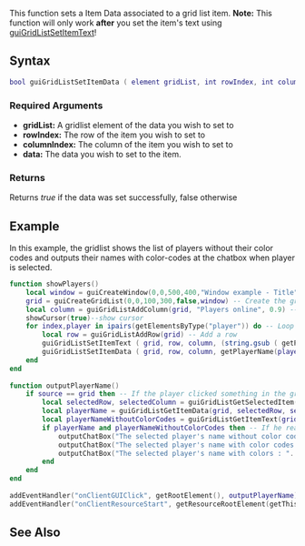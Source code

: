 This function sets a Item Data associated to a grid list item.
**Note:** This function will only work **after** you set the item's text using [guiGridListSetItemText](/guiGridListSetItemText.md "wikilink")!

Syntax
------

``` lua
bool guiGridListSetItemData ( element gridList, int rowIndex, int columnIndex, var data )
```

### Required Arguments

-   **gridList:** A gridlist element of the data you wish to set to
-   **rowIndex:** The row of the item you wish to set to
-   **columnIndex:** The column of the item you wish to set to
-   **data:** The data you wish to set to the item.

### Returns

Returns *true* if the data was set successfully, false otherwise

Example
-------

In this example, the gridlist shows the list of players without their color codes and outputs their names with color-codes at the chatbox when player is selected.

``` lua
function showPlayers()
    local window = guiCreateWindow(0,0,500,400,"Window example - Title",false) -- Create the window
    grid = guiCreateGridList(0,0,100,300,false,window) -- Create the gridlist
    local column = guiGridListAddColumn(grid, "Players online", 0.9) -- Create a column
    showCursor(true)--show cursor
    for index,player in ipairs(getElementsByType("player")) do -- Loop through all players
        local row = guiGridListAddRow(grid) -- Add a row
        guiGridListSetItemText ( grid, row, column, (string.gsub ( getPlayerName(player), '#%x%x%x%x%x%x', '' ) or getPlayerName(player)), false, false) -- Set it's text to the player's name excluding colorcodes
        guiGridListSetItemData ( grid, row, column, getPlayerName(player)) -- Set it's data to the player's name with colorcodes
    end
end
 
function outputPlayerName()
    if source == grid then -- If the player clicked something in the grid
        local selectedRow, selectedColumn = guiGridListGetSelectedItem(grid) -- See which player he selected
        local playerName = guiGridListGetItemData(grid, selectedRow, selectedColumn) -- Get the selected player's name with color codes   local playerNameWithoutColorCodes = guiGridListGetItemText(grid, selectedRow, selectedColumn) -- Get the selected player's name without color codes
        local playerNameWithoutColorCodes = guiGridListGetItemText(grid, selectedRow, selectedColumn) -- Get the selected player's name without color codes
        if playerName and playerNameWithoutColorCodes then -- If he really selected something
            outputChatBox("The selected player's name without color codes : "..playerNameWithoutColorCodes, 255,255,255,false) -- output without color codes
            outputChatBox("The selected player's name with color codes : "..playerName, 255,255,255,false) -- output with color codes
            outputChatBox("The selected player's name with colors : "..playerName, 255,255,255,true) -- output with colors
        end
    end
end
 
addEventHandler("onClientGUIClick", getRootElement(), outputPlayerName)
addEventHandler("onClientResourceStart", getResourceRootElement(getThisResource()), showPlayers)
```

See Also
--------
